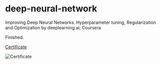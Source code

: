 # deep-neural-network
Improving Deep Neural Networks: Hyperparameter tuning, Regularization and Optimization by deeplearning.ai; Coursera



Finished.

[Certificate](https://www.coursera.org/account/accomplishments/certificate/JHHWJ49BHB6L)



![Certificate](https://github.com/dreamPoet/deep-neural-network/blob/master/certificate.png?raw=true)